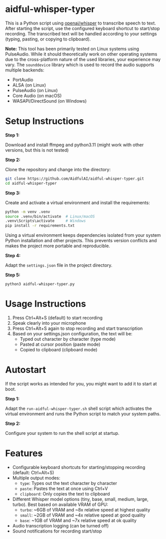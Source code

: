 # aidful-whisper-typer
This is a Python script using [openai/whisper](https://github.com/openai/whisper) to transcribe speech to text. After starting the script, use the configured keyboard shortcut to start/stop recording. The transcribed text will be handled according to your settings (typing, pasting, or copying to clipboard).

**Note:** This tool has been primarily tested on Linux systems using PulseAudio. While it should theoretically work on other operating systems due to the cross-platform nature of the used libraries, your experience may vary. The `sounddevice` library which is used to record the audio supports multiple backends:
- PortAudio
- ALSA (on Linux)
- PulseAudio (on Linux)
- Core Audio (on macOS)
- WASAPI/DirectSound (on Windows)

# Setup Instructions
**Step 1:**

Download and install ffmpeg and python3.11 (might work with other versions, but this is not tested)

**Step 2:**

Clone the repository and change into the directory:
```bash
git clone https://github.com/AidfulAI/aidful-whisper-typer.git
cd aidful-whisper-typer
```

**Step 3:**

Create and activate a virtual environment and install the requirements:
```bash
python -m venv .venv
source .venv/bin/activate  # Linux/macOS
.venv\Scripts\activate     # Windows
pip install -r requirements.txt
```

Using a virtual environment keeps dependencies isolated from your system Python installation and other projects. This prevents version conflicts and makes the project more portable and reproducible.

**Step 4:**

Adapt the `settings.json` file in the project directory.

**Step 5:**

`python3 aidful-whisper-typer.py`

# Usage Instructions

1. Press Ctrl+Alt+S (default) to start recording
2. Speak clearly into your microphone
3. Press Ctrl+Alt+S again to stop recording and start transcription
4. Based on your settings.json configuration, the text will be:
   - Typed out character by character (type mode)
   - Pasted at cursor position (paste mode)
   - Copied to clipboard (clipboard mode)

# Autostart

If the script works as intended for you, you might want to add it to start at boot.

**Step 1:**

Adapt the `run-aidful-whisper-typer.sh` shell script which activates the virtual environment and runs the Python script to match your system paths.

**Step 2:**

Configure your system to run the shell script at startup.

# Features
- Configurable keyboard shortcuts for starting/stopping recording (default: Ctrl+Alt+S)
- Multiple output modes:
  - `type`: Types out the text character by character
  - `paste`: Pastes the text at once using Ctrl+V
  - `clipboard`: Only copies the text to clipboard
- Different Whisper model options (tiny, base, small, medium, large, turbo). Best based on available VRAM of GPU:
  - `turbo`: ~6GB of VRAM and ~8x relative speed at highest quality
  - `small`: ~2GB of VRAM and ~4x relative speed at good quality
  - `base`: ~1GB of VRAM and ~7x relative speed at ok quality
- Audio transcription logging (can be turned off)
- Sound notifications for recording start/stop
